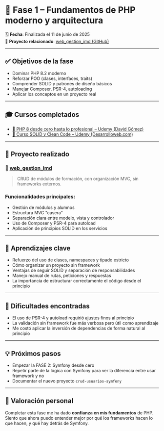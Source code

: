 # 📅 Fase 1 – Fundamentos de PHP moderno y arquitectura

🗓️ **Fecha**: Finalizada el 11 de junio de 2025  
📁 **Proyecto relacionado**: [web_gestion_imd (GitHub)](https://github.com/J3susGB/web_gestion_imd)

---

## ✅ Objetivos de la fase

- Dominar PHP 8.2 moderno
- Reforzar POO (clases, interfaces, traits)
- Comprender SOLID y patrones de diseño básicos
- Manejar Composer, PSR-4, autoloading
- Aplicar los conceptos en un proyecto real

---

## 🎓 Cursos completados

- [🐘 PHP 8 desde cero hasta lo profesional – Udemy (David Gómez)](https://www.udemy.com/course/php-8-desde-cero-hasta-lo-profesional/)
- [📘 Curso SOLID y Clean Code – Udemy (Desarrolloweb.com)](https://www.udemy.com/course/programacion-orientada-a-objetos-en-php-con-solid/)

---

## 🧩 Proyecto realizado

### 📌 [web_gestion_imd](https://github.com/J3susGB/web_gestion_imd)

> CRUD de módulos de formación, con organización MVC, sin frameworks externos.

### Funcionalidades principales:
- Gestión de módulos y alumnos
- Estructura MVC "casera"
- Separación clara entre modelo, vista y controlador
- Uso de Composer y PSR-4 para autoload
- Aplicación de principios SOLID en los servicios

---

## 🧠 Aprendizajes clave

- Refuerzo del uso de clases, namespaces y tipado estricto
- Cómo organizar un proyecto sin framework
- Ventajas de seguir SOLID y separación de responsabilidades
- Manejo manual de rutas, peticiones y respuestas
- La importancia de estructurar correctamente el código desde el principio

---

## 🤔 Dificultades encontradas

- El uso de PSR-4 y autoload requirió ajustes finos al principio
- La validación sin framework fue más verbosa pero útil como aprendizaje
- Me costó aplicar la inversión de dependencias de forma natural al principio

---

## 💡 Próximos pasos

- Empezar la FASE 2: Symfony desde cero
- Repetir parte de la lógica con Symfony para ver la diferencia entre usar framework y no
- Documentar el nuevo proyecto `crud-usuarios-symfony`

---

## 🏁 Valoración personal

Completar esta fase me ha dado **confianza en mis fundamentos** de PHP.  
Siento que ahora puedo entender mejor por qué los frameworks hacen lo que hacen, y qué hay detrás de Symfony.

